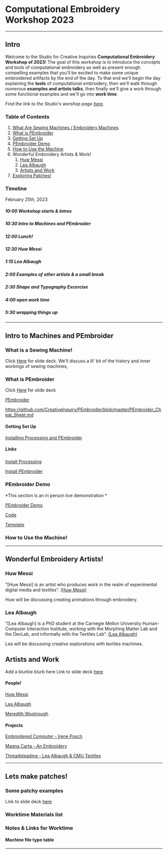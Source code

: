 # Computational Embroidery Workshop 2023
---
## Intro
Welcome to the Studio for Creative Inquiries **Computational Embroidery Workshop of 2023**! The goal of this workshop is to introduce the concepts and tools of computational embroidery as well as present enough compelling examples that you'll be excited to make some unique embroidered artifacts by the end of the day. To that end we'll begin the day explaining the **tools** of computational embroidery, then we'll walk through numerous **examples and artists talks**, then finally we'll give a work through some functional examples and we'll go into **work time**.

*Find the link to the Studio's worshop page [here](https://studioforcreativeinquiry.org/events/computational-embroidery-workshop).*

### Table of Contents

1. [What Are Sewing Machines / Embroidery Machines](#what-is-a-sewing-machine)
2. [What is PEmbroider](#what-is-pembroider)
3. [Getting Set Up](#getting-set-up)
4. [PEmbroider Demo](#pembroider-demo)
5. [How to Use the Machine](#how-to-use-the-machine)
6. Wonderful Embroidery Artists & Work!
    1. [Huw Messi](#huw-messi)
    2. [Lea Albaugh](#lea-albaugh)
    3. [Artists and Work](https://github.com/tatyanade/Computational_Embroidery_Workshop_2023/blob/main/README.md#artists-and-work)
10. [Exploring Patches!](#exploring-form)


### Timeline

February 25th, 2023

##### *10:00* Workshop starts & Intros
##### *10:30* Intro to Machines and PEmbroider
##### *12:00* Lunch!
##### *12:30* Huw Messi
##### *1:15* Lea Albaugh
##### *2:00* Examples of other artists & a small break
##### *2:30* Shape and Typography Excercise
##### *4:00* open work time
##### *5:30* wrapping things up


---
## Intro to Machines and PEmbroider
### What is a Sewing Machine!

Click [Here](https://docs.google.com/presentation/d/1jdf9zSTdvqLYPZwTJ3I7atYSe1OBrjK7iJ299JE3tek/edit?usp=sharing) for slide deck. We'll discuss a lil' bit of the history and inner workings of sewing machines, 

### What is PEmbroider
Click [Here](https://docs.google.com/presentation/d/1ey3uHHy27McXpXtmymkSrpin89E3ns2sV4r3ue7imy4/edit?usp=sharing) for slide deck

[PEmbroider](https://github.com/CreativeInquiry/PEmbroider)


https://github.com/CreativeInquiry/PEmbroider/blob/master/PEmbroider_Cheat_Sheet.md


#### Getting Set Up
[Installing Processing and PEmbroider](https://docs.google.com/presentation/d/1Rkik3dFekY7exA3-JYtDWrCEm20HoNXpOyrrppvycws/edit?usp=sharing)

##### Links

[Install Processing ](https://processing.org/download)

[Install PEmbroider](https://github.com/CreativeInquiry/PEmbroider#getting-started-with-pembroider-in-processing)

### PEmbroider Demo
*This section is an in person live demonstration *
<!--  Live Demo of generative faces-->
[PEmbroider Demo](https://github.com/tatyanade/PEmbroider_Demo/blob/main/README.md)

[Code](https://github.com/tatyanade/PEmbroider_Demo/blob/main/Files/Generative_Faces/Generative_Faces.pde)

[Template](https://github.com/tatyanade/PEmbroider_Demo/blob/main/Files/PEmbroider_Template/PEmbroider_Template.pde)

### How to Use the Machine!


---
## Wonderful Embroidery Artists!

### Huw Messi
"[Huw Messi] is an artist who produces work in the realm of experimental digital media and textiles". [(Huw Messi)](https://huwmessie.com/)

Huw will be discussing creating animations through embroidery.



### Lea Albaugh
"[Lea Albaugh] is a PhD student at the Carnegie Mellon University Human-Computer Interaction Institute, working with the Morphing Matter Lab and the DevLab, and informally with the Textiles Lab". [(Lea Albaugh)](http://lea.zone/)

Lea will be discussing creative explorations with textiles machines.

## Artists and Work
Add a blurbie blurb here
Link to slide deck [here](https://docs.google.com/presentation/d/e/2PACX-1vRwse4TtG8VSkO8onIKhHigl0xn3PmlJVxeHjHBQ6iU5O0AwijhrTe6jEShGl6ci5QKUn556YA1CCbx/pub?start=false&loop=false&delayms=3000)
#### People!
[Huw Messi](https://huwmessie.com/)

[Lea Albaugh](http://lea.zone/)

[Meredith Woolnough](https://meredithwoolnough.com.au/)


#### Projects 

[Embroidered Computer - Irene Posch](http://www.ireneposch.net/embroidering-a-computer/)

[Magna Carta - An Embroidery](https://en.wikipedia.org/wiki/Magna_Carta_(An_Embroidery))

[Threadsteading - Lea Albaugh & CMU Textiles](https://dl.acm.org/doi/10.1145/2851581.2889466)

---
## Lets make patches!

### Some patchy examples
Link to slide deck [here](https://docs.google.com/presentation/d/e/2PACX-1vTgc-OyskjZIaIB5jNzxxukyqoVCDe2XmsWOVkLA8TZQuS8MAPX_eZnAIyRwa_gKI4ocLUE1fDItWiu/pub?start=false&loop=false&delayms=3000)

### Worktime Materials list

### Notes & Links for Worktime
#### Machine file type table
---
